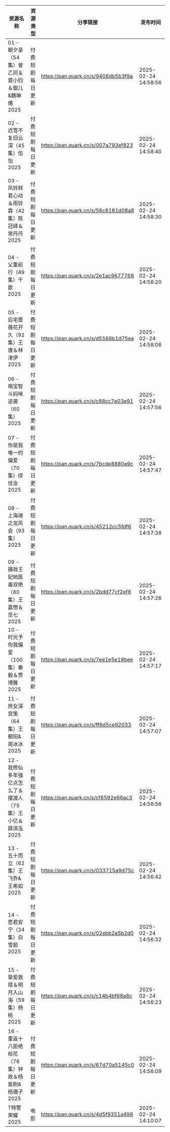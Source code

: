 | 资源名称                                  | 资源类型     | 分享链接                                | 发布时间                |
| ------------------------------------- | -------- | ----------------------------------- | ------------------- |
| 01 - 朝夕录（54集）曾乙同＆龚小钧＆御儿&魏琳儒2025       | 付费短剧每日更新 | https://pan.quark.cn/s/9408db5b3f9a | 2025-02-24 14:58:56 |
| 02 - 迟雪不复旧云深（45集）伍怡2025               | 付费短剧每日更新 | https://pan.quark.cn/s/007a793ef823 | 2025-02-24 14:58:40 |
| 03 - 风铃转君心动＆雨铃霖（42集）陈冠峄＆常丹丹2025       | 付费短剧每日更新 | https://pan.quark.cn/s/56c8181d08a8 | 2025-02-24 14:58:30 |
| 04 - 父重前行（49集）千歆2025                  | 付费短剧每日更新 | https://pan.quark.cn/s/2e1ac9677768 | 2025-02-24 14:58:20 |
| 05 - 后宅蔷薇花开久（92集）王康＆林津伊2025           | 付费短剧每日更新 | https://pan.quark.cn/s/d5568b1d75ea | 2025-02-24 14:58:06 |
| 06 - 萌宝智斗妈咪逆袭（60集）2025                | 付费短剧每日更新 | https://pan.quark.cn/s/c88cc7e03e91 | 2025-02-24 14:57:56 |
| 07 - 你是我唯一的偏爱（70集）缪佳汝2025             | 付费短剧每日更新 | https://pan.quark.cn/s/7bcde8880e9c | 2025-02-24 14:57:47 |
| 08 - 上海滩之龙凤会（93集）2025                 | 付费短剧每日更新 | https://pan.quark.cn/s/45212cc5fdf6 | 2025-02-24 14:57:38 |
| 09 - 摄政王妃她医毒双绝（80集）王嘉懋＆觅七2025         | 付费短剧每日更新 | https://pan.quark.cn/s/2bdd77cf2ef8 | 2025-02-24 14:57:26 |
| 10 - 时光予你我偏爱（100集）秦毅＆贾博雅2025          | 付费短剧每日更新 | https://pan.quark.cn/s/7ee1e5e19bee | 2025-02-24 14:57:17 |
| 11 - 庶女深宫策（64集）王朝阳&周冰冰2025            | 付费短剧每日更新 | https://pan.quark.cn/s/ff6d5ce92033 | 2025-02-24 14:57:07 |
| 12 - 我修仙多年强亿点怎么了＆摆渡人 （75集）王小亿＆薛滨泓2025 | 付费短剧每日更新 | https://pan.quark.cn/s/cf6592e66ac3 | 2025-02-24 14:56:56 |
| 13 - 五十而立（62集）王飞乔&王希如2025             | 付费短剧每日更新 | https://pan.quark.cn/s/033715a9d75c | 2025-02-24 14:56:42 |
| 14 - 愿君安宁（34集）白雪茹2025                 | 付费短剧每日更新 | https://pan.quark.cn/s/02ebb2a5b2d0 | 2025-02-24 14:56:32 |
| 15 - 挚爱救赎＆明月入山海（59集）杨桃2025            | 付费短剧每日更新 | https://pan.quark.cn/s/c14b4bf68a8c | 2025-02-24 14:56:23 |
| 16 - 重返十八拒绝校花（76集）钟政＆杨紫荆&杨珊子2025      | 付费短剧每日更新 | https://pan.quark.cn/s/67d70a5145c0 | 2025-02-24 14:56:09 |
| T特警荣耀2025                             | 电影       | https://pan.quark.cn/s/4d5f9351a498 | 2025-02-24 14:10:07 |
